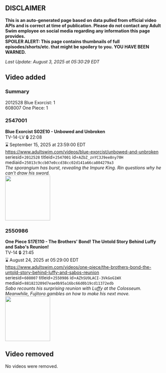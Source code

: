 ## DISCLAIMER
**This is an auto-generated page based on data pulled from official video APIs and is correct at time of publication. Please do not contact any Adult Swim employee on social media regarding any information this page provides.**  
**SPOILER ALERT: This page contains thumbnails of full episodes/shorts/etc. that might be spoilery to you. YOU HAVE BEEN WARNED.**  

_Last Update: August 3, 2025 at 05:30:29 EDT_
## Video added
### Summary
2012528 Blue Exorcist: 1  
608007 One Piece: 1  
### 2547001
**Blue Exorcist S02E10 - Unbowed and Unbroken**  
TV-14-LV 🔒 22:08  
⌛ September 15, 2025 at 23:59:00 EDT  
https://www.adultswim.com/videos/blue-exorcist/unbowed-and-unbroken  
seriesid=`2012528` titleid=`2547001` id=`AZbZ_znYC3J9ee8ny70H` mediaid=`25013c9ccb07e0ccd38cc02d141a66ca804279a3`  
_The sporangium has burst, revealing the Impure King. Rin questions why he can't draw his sword._  
<a href="https://media.cdn.adultswim.com/uploads/20250516/thumbnails/2_255161247422-BEX-S02E10.png"><img src="https://media.cdn.adultswim.com/uploads/20250516/thumbnails/2_255161247422-BEX-S02E10.png" height="144px" /></a>
### 2550986
**One Piece S17E110 - The Brothers' Bond! The Untold Story Behind Luffy and Sabo's Reunion!**  
TV-14 🔒 21:45  
⌛ August 24, 2025 at 05:29:00 EDT  
https://www.adultswim.com/videos/one-piece/the-brothers-bond-the-untold-story-behind-luffy-and-sabos-reunion  
seriesid=`608007` titleid=`2550986` id=`AZhSU9LACI-3VkGoG1WX` mediaid=`881823209d7eae0b95a16bc66d0b19cd11372edb`  
_Sabo recounts his surprising reunion with Luffy at the Colosseum. Meanwhile, Fujitora gambles on how to make his next move._  
<a href="https://media.cdn.adultswim.com/uploads/20250728/thumbnails/2_257281644181-OP738_S17E110.jpg"><img src="https://media.cdn.adultswim.com/uploads/20250728/thumbnails/2_257281644181-OP738_S17E110.jpg" height="144px" /></a>
## Video removed
No videos were removed.  
